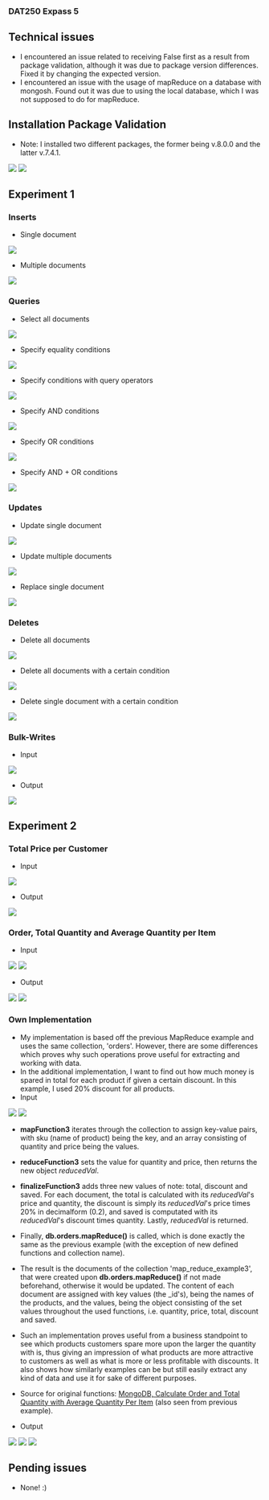 ### DAT250 Expass 5

## Technical issues
- I encountered an issue related to receiving False first as a result from package validation, although it was due to package version differences. Fixed it by changing the expected version.
- I encountered an issue with the usage of mapReduce on a database with mongosh. Found out it was due to using the local database, which I was not supposed to do for mapReduce.

## Installation Package Validation
- Note: I installed two different packages, the former being v.8.0.0 and the latter v.7.4.1.
<img src="/screenshot/installation_package_validation_v8.png">
<img src="/screenshot/installation_package_validation_v7.png">

## Experiment 1

### Inserts
- Single document
<img src="/screenshot/insert_one.png">

- Multiple documents
<img src="/screenshot/insert_multiple.png">

### Queries
- Select all documents
<img src="/screenshot/find_all.png">

- Specify equality conditions
<img src="/screenshot/find_of.png">

- Specify conditions with query operators
<img src="/screenshot/find_of_multiple.png">

- Specify AND conditions
<img src="/screenshot/and.png">

- Specify OR conditions
<img src="/screenshot/or.png">

- Specify AND + OR conditions
<img src="/screenshot/and_or.png">

### Updates
- Update single document
<img src="/screenshot/update_single_doc.png">

- Update multiple documents
<img src="/screenshot/update_multiple_docs.png">

- Replace single document
<img src="/screenshot/replace_doc.png">

### Deletes
- Delete all documents
<img src="/screenshot/del_docs.png">

- Delete all documents with a certain condition
<img src="/screenshot/del_spec_docs.png">

- Delete single document with a certain condition 
<img src="/screenshot/del_spec_doc.png">

### Bulk-Writes
- Input
<img src="/screenshot/bulkWrite_input.png">

- Output
<img src="/screenshot/bulkWrite_output.png">

## Experiment 2

### Total Price per Customer
- Input
<img src="/screenshot/mapReduce1.png">

- Output
<img src="/screenshot/mapReduceProof1.png">

### Order, Total Quantity and Average Quantity per Item
- Input
<img src="/screenshot/mapReduce2_1.png">
<img src="/screenshot/mapReduce2_2.png">

- Output
<img src="/screenshot/mapReduceProof2_1.png">
<img src="/screenshot/mapReduceProof2_2.png">

### Own Implementation
- My implementation is based off the previous MapReduce example and uses the same collection, 'orders'. However, there are some differences which proves why such operations prove useful for extracting and working with data.
- In the additional implementation, I want to find out how much money is spared in total for each product if given a certain discount. In this example, I used 20% discount for all products. 
- Input
<img src="/screenshot/mapReduce3_1.png">
<img src="/screenshot/mapReduce3_2.png">

- <b>mapFunction3</b> iterates through the collection to assign key-value pairs, with sku (name of product) being the key, and an array consisting of quantity and price being the values.
- <b>reduceFunction3</b> sets the value for quantity and price, then returns the new object <i>reducedVal</i>.
- <b>finalizeFunction3</b> adds three new values of note: total, discount and saved. For each document, the total is calculated with its <i>reducedVal</i>'s price and quantity, the discount is simply its <i>reducedVal</i>'s price times 20% in decimalform (0.2), and saved is computated with its <i>reducedVal</i>'s discount times quantity. Lastly, <i>reducedVal</i> is returned.
- Finally, <b>db.orders.mapReduce()</b> is called, which is done exactly the same as the previous example (with the exception of new defined functions and collection name).
- The result is the documents of the collection 'map_reduce_example3', that were created upon <b>db.orders.mapReduce()</b> if not made beforehand, otherwise it would be updated. The content of each document are assigned with key values (the _id's), being the names of the products, and the values, being the object consisting of the set values throughout the used functions, i.e. quantity, price, total, discount and saved.
- Such an implementation proves useful from a business standpoint to see which products customers spare more upon the larger the quantity with is, thus giving an impression of what products are more attractive to customers as well as what is more or less profitable with discounts. It also shows how similarly examples can be but still easily extract any kind of data and use it for sake of different purposes.
- Source for original functions: <a href="https://www.mongodb.com/docs/manual/tutorial/map-reduce-examples/#calculate-order-and-total-quantity-with-average-quantity-per-item">MongoDB, Calculate Order and Total Quantity with Average Quantity Per Item</a> (also seen from previous example).

- Output
<img src="/screenshot/mapReduceProof3_1.png">
<img src="/screenshot/mapReduceProof3_2.png">
<img src="/screenshot/mapReduceProof3_3.png">

## Pending issues
- None! :)
